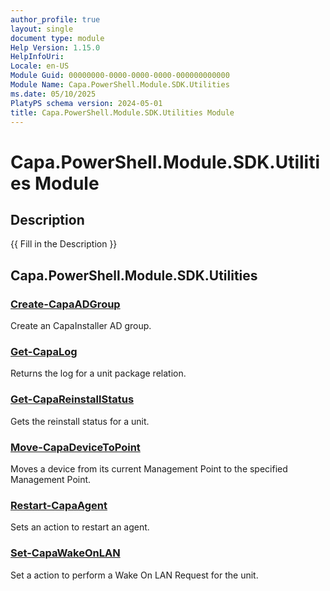 ```yaml
---
author_profile: true
layout: single
document type: module
Help Version: 1.15.0
HelpInfoUri: 
Locale: en-US
Module Guid: 00000000-0000-0000-0000-000000000000
Module Name: Capa.PowerShell.Module.SDK.Utilities
ms.date: 05/10/2025
PlatyPS schema version: 2024-05-01
title: Capa.PowerShell.Module.SDK.Utilities Module
---
```


# Capa.PowerShell.Module.SDK.Utilities Module

## Description

{{ Fill in the Description }}

## Capa.PowerShell.Module.SDK.Utilities

### [Create-CapaADGroup](Create-CapaADGroup.md)

Create an CapaInstaller AD group.

### [Get-CapaLog](Get-CapaLog.md)

Returns the log for a unit package relation.

### [Get-CapaReinstallStatus](Get-CapaReinstallStatus.md)

Gets the reinstall status for a unit.

### [Move-CapaDeviceToPoint](Move-CapaDeviceToPoint.md)

Moves a device from its current Management Point to the specified Management Point.

### [Restart-CapaAgent](Restart-CapaAgent.md)

Sets an action to restart an agent.

### [Set-CapaWakeOnLAN](Set-CapaWakeOnLAN.md)

Set a action to perform a Wake On LAN Request for the unit.

